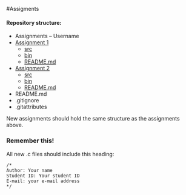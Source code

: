 #Assigments

#### Repository structure:
-	Assignments – Username
  -	[Assignment 1](Assignment_1)
    -	[src](Assignment_1/src)
    -	[bin](Assignment_1/bin)
    -	[README.md](Assignment_1/README.md)
  -	[Assignment 2](Assignment_2)
    -	[src](Assignment_2/src)
    -	[bin](Assignment_2/bin)
    -	[README.md](Assignment_2/README.md)
-	README.md
-	.gitignore
-	.gitattributes

New assignments should hold the same structure as the assignments above.

### Remember this!
All new .c files should include this heading:
```
/*
Author: Your name
Student ID: Your student ID
E-mail: your e-mail address
*/

```
